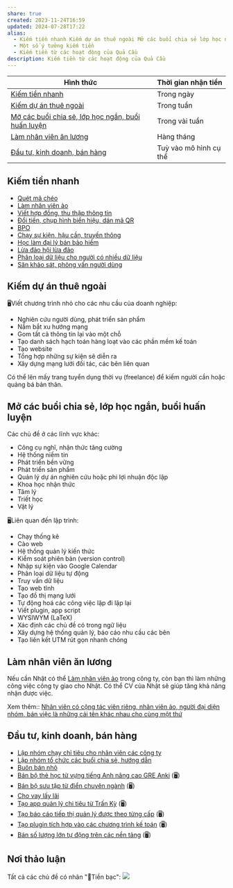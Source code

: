 ```yaml
---
share: true
created: 2023-11-24T16:59
updated: 2024-07-28T17:22
alias:
  - Kiếm tiền nhanh Kiếm dự án thuê ngoài Mở các buổi chia sẻ lớp học ngắn buổi huấn luyện Làm nhân viên ăn lương Đầu tư kinh doanh bán hàng Tạo lợi nhuận
  - Một số ý tưởng kiếm tiền
  - Kiếm tiền từ các hoạt động của Quả Cầu
description: Kiếm tiền từ các hoạt động của Quả Cầu
---
```

| Hình thức                                                                                                                                   | Thời gian nhận tiền    |
| ------------------------------------------------------------------------------------------------------------------------------------------- | ---------------------- |
| [Kiếm tiền nhanh](T%E1%BA%A1o%20sinh%20k%E1%BA%BF,%20thu%20nh%E1%BA%ADp,%20d%C3%B2ng%20ti%E1%BB%81n.md#Kiếm%20tiền%20nhanh)                                                                       | Trong ngày             |
| [Kiếm dự án thuê ngoài](T%E1%BA%A1o%20sinh%20k%E1%BA%BF,%20thu%20nh%E1%BA%ADp,%20d%C3%B2ng%20ti%E1%BB%81n.md#Kiếm%20dự%20án%20thuê%20ngoài)                                                           | Trong tuần             |
| [Mở các buổi chia sẻ, lớp học ngắn, buổi huấn luyện](T%E1%BA%A1o%20sinh%20k%E1%BA%BF,%20thu%20nh%E1%BA%ADp,%20d%C3%B2ng%20ti%E1%BB%81n.md#Mở%20các%20buổi%20chia%20sẻ,%20lớp%20học%20ngắn,%20buổi%20huấn%20luyện) | Trong vài tuần         |
| [Làm nhân viên ăn lương](T%E1%BA%A1o%20sinh%20k%E1%BA%BF,%20thu%20nh%E1%BA%ADp,%20d%C3%B2ng%20ti%E1%BB%81n.md#Làm%20nhân%20viên%20ăn%20lương)                                                         | Hàng tháng             |
| [Đầu tư, kinh doanh, bán hàng](T%E1%BA%A1o%20sinh%20k%E1%BA%BF,%20thu%20nh%E1%BA%ADp,%20d%C3%B2ng%20ti%E1%BB%81n.md#Đầu%20tư,%20kinh%20doanh,%20bán%20hàng)                                             | Tuỳ vào mô hình cụ thể |

## Kiếm tiền nhanh
- [Quét mã chéo](../../%F0%9F%93%9CT%C3%A0i%20nguy%C3%AAn/C%C3%B4ng%20vi%E1%BB%87c%20th%E1%BB%9Di%20v%E1%BB%A5%20ki%E1%BA%BFm%20ti%E1%BB%81n%20nhanh/Ch%E1%BA%A1y%20ch%E1%BB%89%20ti%C3%AAu%20cho%20nh%C3%A2n%20vi%C3%AAn%20c%C3%A1c%20c%C3%B4ng%20ty/C%C3%B4ng%20vi%E1%BB%87c/Qu%C3%A9t%20m%C3%A3%20ch%C3%A9o.md)
- [Làm nhân viên ảo](../../%F0%9F%93%9CT%C3%A0i%20nguy%C3%AAn/C%C3%B4ng%20vi%E1%BB%87c%20th%E1%BB%9Di%20v%E1%BB%A5%20ki%E1%BA%BFm%20ti%E1%BB%81n%20nhanh/Ch%E1%BA%A1y%20ch%E1%BB%89%20ti%C3%AAu%20cho%20nh%C3%A2n%20vi%C3%AAn%20c%C3%A1c%20c%C3%B4ng%20ty/C%C3%B4ng%20vi%E1%BB%87c/L%C3%A0m%20nh%C3%A2n%20vi%C3%AAn%20%E1%BA%A3o.md)
- [Viết hợp đồng, thu thập thông tin](../../%F0%9F%93%9CT%C3%A0i%20nguy%C3%AAn/C%C3%B4ng%20vi%E1%BB%87c%20th%E1%BB%9Di%20v%E1%BB%A5%20ki%E1%BA%BFm%20ti%E1%BB%81n%20nhanh/Ch%E1%BA%A1y%20ch%E1%BB%89%20ti%C3%AAu%20cho%20nh%C3%A2n%20vi%C3%AAn%20c%C3%A1c%20c%C3%B4ng%20ty/C%C3%B4ng%20vi%E1%BB%87c/Vi%E1%BA%BFt%20h%E1%BB%A3p%20%C4%91%E1%BB%93ng,%20thu%20th%E1%BA%ADp%20th%C3%B4ng%20tin.md)
- [Đổi tiền, chụp hình biển hiệu, dán mã QR](../../%F0%9F%93%9CT%C3%A0i%20nguy%C3%AAn/C%C3%B4ng%20vi%E1%BB%87c%20th%E1%BB%9Di%20v%E1%BB%A5%20ki%E1%BA%BFm%20ti%E1%BB%81n%20nhanh/Ch%E1%BA%A1y%20ch%E1%BB%89%20ti%C3%AAu%20cho%20nh%C3%A2n%20vi%C3%AAn%20c%C3%A1c%20c%C3%B4ng%20ty/C%C3%B4ng%20vi%E1%BB%87c/%C4%90%E1%BB%95i%20ti%E1%BB%81n,%20ch%E1%BB%A5p%20h%C3%ACnh%20bi%E1%BB%83n%20hi%E1%BB%87u,%20d%C3%A1n%20m%C3%A3%20QR.md)
- [BPO](../../%F0%9F%93%9CT%C3%A0i%20nguy%C3%AAn/C%C3%B4ng%20vi%E1%BB%87c%20th%E1%BB%9Di%20v%E1%BB%A5%20ki%E1%BA%BFm%20ti%E1%BB%81n%20nhanh/BPO.md)
- [Chạy sự kiện, hậu cần, truyền thông](../../%F0%9F%93%9CT%C3%A0i%20nguy%C3%AAn/C%C3%B4ng%20vi%E1%BB%87c%20th%E1%BB%9Di%20v%E1%BB%A5%20ki%E1%BA%BFm%20ti%E1%BB%81n%20nhanh/Ch%E1%BA%A1y%20s%E1%BB%B1%20ki%E1%BB%87n,%20h%E1%BA%ADu%20c%E1%BA%A7n,%20truy%E1%BB%81n%20th%C3%B4ng.md)
- [Học làm đại lý bán bảo hiểm](../../%F0%9F%93%9CT%C3%A0i%20nguy%C3%AAn/C%C3%B4ng%20vi%E1%BB%87c%20th%E1%BB%9Di%20v%E1%BB%A5%20ki%E1%BA%BFm%20ti%E1%BB%81n%20nhanh/H%E1%BB%8Dc%20l%C3%A0m%20%C4%91%E1%BA%A1i%20l%C3%BD%20b%C3%A1n%20b%E1%BA%A3o%20hi%E1%BB%83m.md)
- [Lừa đảo hội lừa đảo](../../%F0%9F%93%9CT%C3%A0i%20nguy%C3%AAn/C%C3%B4ng%20vi%E1%BB%87c%20th%E1%BB%9Di%20v%E1%BB%A5%20ki%E1%BA%BFm%20ti%E1%BB%81n%20nhanh/L%E1%BB%ABa%20%C4%91%E1%BA%A3o%20h%E1%BB%99i%20l%E1%BB%ABa%20%C4%91%E1%BA%A3o.md)
- [Phân loại dữ liệu cho người có nhiều dữ liệu](../../%F0%9F%93%9CT%C3%A0i%20nguy%C3%AAn/C%C3%B4ng%20vi%E1%BB%87c%20th%E1%BB%9Di%20v%E1%BB%A5%20ki%E1%BA%BFm%20ti%E1%BB%81n%20nhanh/Ph%C3%A2n%20lo%E1%BA%A1i%20d%E1%BB%AF%20li%E1%BB%87u%20cho%20ng%C6%B0%E1%BB%9Di%20c%C3%B3%20nhi%E1%BB%81u%20d%E1%BB%AF%20li%E1%BB%87u.md)
- [Săn khảo sát, phỏng vấn người dùng](../../%F0%9F%93%9CT%C3%A0i%20nguy%C3%AAn/C%C3%B4ng%20vi%E1%BB%87c%20th%E1%BB%9Di%20v%E1%BB%A5%20ki%E1%BA%BFm%20ti%E1%BB%81n%20nhanh/S%C4%83n%20kh%E1%BA%A3o%20s%C3%A1t,%20ph%E1%BB%8Fng%20v%E1%BA%A5n%20ng%C6%B0%E1%BB%9Di%20d%C3%B9ng.md)


## Kiếm dự án thuê ngoài
🖥️Viết chương trình nhỏ cho các nhu cầu của doanh nghiệp:
- Nghiên cứu người dùng, phát triển sản phẩm
- Nắm bắt xu hướng mạng
- Gom tất cả thông tin lại vào một chỗ
- Tạo danh sách hạch toán hàng loạt vào các phần mềm kế toán
- Tạo website
- Tổng hợp những sự kiện sẽ diễn ra
- Xây dựng mạng lưới đối tác, các bên liên quan

Có thể lên mấy trang tuyển dụng thời vụ (freelance) để kiếm người cần hoặc quảng bá bản thân.

## Mở các buổi chia sẻ, lớp học ngắn, buổi huấn luyện
Các chủ đề ở các lĩnh vực khác:
- Công cụ nghĩ, nhận thức tăng cường
- Hệ thống niềm tin
- Phát triển bền vững
- Phát triển sản phẩm
- Quản lý dự án nghiên cứu hoặc phi lợi nhuận độc lập
- Khoa học nhận thức
- Tâm lý
- Triết học
- Vật lý

🖥️Liên quan đến lập trình:
- Chạy thống kê
- Cào web
- Hệ thống quản lý kiến thức
- Kiểm soát phiên bản (version control)
- Nhập sự kiện vào Google Calendar
- Phân loại dữ liệu tự động
- Truy vấn dữ liệu
- Tạo web tĩnh
- Tạo đồ thị mạng lưới
- Tự động hoá các công việc lặp đi lặp lại
- Viết plugin, app script
- WYSIWYM (LaTeX) 
- Xác định các chủ đề có trong ngữ liệu
- Xây dựng hệ thống quản lý, báo cáo nhu cầu các bên
- Tạo liên kết UTM rút gọn nhanh chóng

## Làm nhân viên ăn lương
Nếu cần Nhật có thể [Làm nhân viên ảo](../../%F0%9F%93%9CT%C3%A0i%20nguy%C3%AAn/C%C3%B4ng%20vi%E1%BB%87c%20th%E1%BB%9Di%20v%E1%BB%A5%20ki%E1%BA%BFm%20ti%E1%BB%81n%20nhanh/Ch%E1%BA%A1y%20ch%E1%BB%89%20ti%C3%AAu%20cho%20nh%C3%A2n%20vi%C3%AAn%20c%C3%A1c%20c%C3%B4ng%20ty/C%C3%B4ng%20vi%E1%BB%87c/L%C3%A0m%20nh%C3%A2n%20vi%C3%AAn%20%E1%BA%A3o.md) trong công ty, còn bạn thì làm những công việc công ty giao cho Nhật. Có thể CV của Nhật sẽ giúp tăng khả năng nhận được việc.

Xem thêm:: [Nhân viên có cộng tác viên riêng, nhân viên ảo, người đại diện nhóm, bán việc là những cái tên khác nhau cho cùng một thứ](../../%E2%9A%A1Hi%E1%BB%83u%20bi%E1%BA%BFt%20s%C3%A2u/Ki%E1%BA%BFm%20ti%E1%BB%81n/Nh%C3%A2n%20vi%C3%AAn%20c%C3%B3%20c%E1%BB%99ng%20t%C3%A1c%20vi%C3%AAn%20ri%C3%AAng,%20nh%C3%A2n%20vi%C3%AAn%20%E1%BA%A3o,%20ng%C6%B0%E1%BB%9Di%20%C4%91%E1%BA%A1i%20di%E1%BB%87n%20nh%C3%B3m,%20b%C3%A1n%20vi%E1%BB%87c%20l%C3%A0%20nh%E1%BB%AFng%20c%C3%A1i%20t%C3%AAn%20kh%C3%A1c%20nhau%20cho%20c%C3%B9ng%20m%E1%BB%99t%20th%E1%BB%A9.md)

## Đầu tư, kinh doanh, bán hàng
- [Lập nhóm chạy chỉ tiêu cho nhân viên các công ty](../../%F0%9F%93%9CT%C3%A0i%20nguy%C3%AAn/C%C3%B4ng%20vi%E1%BB%87c%20th%E1%BB%9Di%20v%E1%BB%A5%20ki%E1%BA%BFm%20ti%E1%BB%81n%20nhanh/Ch%E1%BA%A1y%20ch%E1%BB%89%20ti%C3%AAu%20cho%20nh%C3%A2n%20vi%C3%AAn%20c%C3%A1c%20c%C3%B4ng%20ty/index.md)
- [Lập nhóm tổ chức các buổi chia sẻ, hướng dẫn](T%E1%BA%A1o%20sinh%20k%E1%BA%BF,%20thu%20nh%E1%BA%ADp,%20d%C3%B2ng%20ti%E1%BB%81n.md#Mở%20các%20buổi%20chia%20sẻ,%20lớp%20học%20ngắn,%20buổi%20huấn%20luyện)
- [Buôn bán nhỏ](https://youtu.be/_hX2Sm5aOTk?si=gzGbUJi3-nIE5HZQ)
- [Bán bộ thẻ học từ vựng tiếng Anh nâng cao GRE Anki](https://quảcầu.cc/bo-the-hoc-tu-vung-tieng-anh-nang-cao?utm_source=Vault+B+Tồn+tại+trong+thế+giới+tư+bản+(Dự+án)&utm_medium=Vault&utm_campaign=Tài+nguyên+khác%2Cngôn+ngữ%2Cnét+nghĩa+ẩn%2CHọc+tiếng+Anh%2Ckhoa+học+nhận+thức&utm_content=📐+Dự+án%2FGiúp+nhau%2FTạo+sinh+kế%2C+thu+nhập%2C+dòng+tiền.md&utm_term=) (🖥️) 
- [Bán bộ sưu tập từ điển chuyên ngành](https://quảcầu.cc/tu-dien-chuyen-nganh?utm_source=Vault+B+Tồn+tại+trong+thế+giới+tư+bản+(Dự+án)&utm_medium=Vault&utm_campaign=Bài+nổi+bật%2CTài+nguyên+khác%2CLàm+việc+hiệu+quả%2Cdịch%2Csách&utm_content=📐+Dự+án%2FGiúp+nhau%2FTạo+sinh+kế%2C+thu+nhập%2C+dòng+tiền.md&utm_term=) (🖥️) 
- [Cho vay lấy lãi](./C%C3%B4ng%20vi%E1%BB%87c/Huy%20%C4%91%E1%BB%99ng%20ngu%E1%BB%93n%20ti%E1%BB%81n%20nh%C3%A0n%20r%E1%BB%97i.md)
- [Tạo app quản lý chi tiêu từ Trấn Kỳ](../../%F0%9F%93%9CT%C3%A0i%20nguy%C3%AAn/Quang%20c%E1%BA%A3nh%20th%E1%BB%8B%20tr%C6%B0%E1%BB%9Dng/Ch%C6%B0%C6%A1ng%20tr%C3%ACnh%20qu%E1%BA%A3n%20l%C3%BD%20ti%E1%BB%81n/5%20T%C3%AAn%20ch%C6%B0%C6%A1ng%20tr%C3%ACnh/App%20qu%E1%BA%A3n%20l%C3%BD%20chi%20ti%C3%AAu/Ch%C6%B0%C6%A1ng%20tr%C3%ACnh%20qu%E1%BA%A3n%20l%C3%BD%20chi%20ti%C3%AAu%20c%C3%A1%20nh%C3%A2n%20t%E1%BB%AB%20Tr%E1%BA%A5n%20K%E1%BB%B3.md) (🖥️) 
- [Tạo báo cáo tiếp thị quản lý được theo từng cấp](../Gia%20c%C3%B4ng%20gi%E1%BA%A3i%20ph%C3%A1p%20cho%20doanh%20nghi%E1%BB%87p/T%E1%BA%A1o%20b%C3%A1o%20c%C3%A1o%20ti%E1%BA%BFp%20th%E1%BB%8B%20qu%E1%BA%A3n%20l%C3%BD%20%C4%91%C6%B0%E1%BB%A3c%20theo%20t%E1%BB%ABng%20c%E1%BA%A5p.md) (🖥️) 
- [Tạo plugin tích hợp vào các chương trình kế toán](../../%F0%9F%93%9CT%C3%A0i%20nguy%C3%AAn/Quang%20c%E1%BA%A3nh%20th%E1%BB%8B%20tr%C6%B0%E1%BB%9Dng/Ch%C6%B0%C6%A1ng%20tr%C3%ACnh%20qu%E1%BA%A3n%20l%C3%BD%20ti%E1%BB%81n/4%20Lo%E1%BA%A1i%20ch%C6%B0%C6%A1ng%20tr%C3%ACnh/Ch%C6%B0%C6%A1ng%20tr%C3%ACnh%20k%E1%BA%BF%20to%C3%A1n.md) (🖥️) 
- [Bán số lượng lớn tự động trên các nền tảng](../../%E2%9A%A1Hi%E1%BB%83u%20bi%E1%BA%BFt%20s%C3%A2u/Ki%E1%BA%BFm%20ti%E1%BB%81n/T%C3%A0i%20kho%E1%BA%A3n%20%E1%BA%A3o,%20mua%20b%C3%A1n%20th%C3%B4ng%20tin%20c%C3%A1%20nh%C3%A2n/Ki%E1%BA%BFm%20ti%E1%BB%81n%20tr%E1%BB%B1c%20tuy%E1%BA%BFn%20(MMO)/B%C3%A1n%20s%E1%BB%91%20l%C6%B0%E1%BB%A3ng%20l%E1%BB%9Bn%20t%E1%BB%B1%20%C4%91%E1%BB%99ng%20tr%C3%AAn%20c%C3%A1c%20n%E1%BB%81n%20t%E1%BA%A3ng.md) (🖥️) 

## Nơi thảo luận
Tất cả các chủ đề có nhãn "💸Tiền bạc":
![](https://i.imgur.com/4rJvMNB.png)